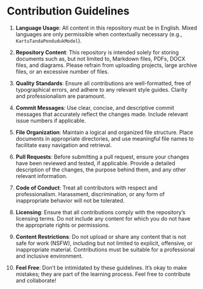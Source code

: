 # Contribution Guidelines

1. **Language Usage**: All content in this repository must be in English. Mixed languages are only permissible when contextually necessary (e.g., `KartuTandaPendudukModel`).

2. **Repository Content**: This repository is intended solely for storing documents such as, but not limited to, Markdown files, PDFs, DOCX files, and diagrams. Please refrain from uploading projects, large archive files, or an excessive number of files.

3. **Quality Standards**: Ensure all contributions are well-formatted, free of typographical errors, and adhere to any relevant style guides. Clarity and professionalism are paramount.

4. **Commit Messages**: Use clear, concise, and descriptive commit messages that accurately reflect the changes made. Include relevant issue numbers if applicable.

5. **File Organization**: Maintain a logical and organized file structure. Place documents in appropriate directories, and use meaningful file names to facilitate easy navigation and retrieval.

6. **Pull Requests**: Before submitting a pull request, ensure your changes have been reviewed and tested, if applicable. Provide a detailed description of the changes, the purpose behind them, and any other relevant information.

7. **Code of Conduct**: Treat all contributors with respect and professionalism. Harassment, discrimination, or any form of inappropriate behavior will not be tolerated.

8. **Licensing**: Ensure that all contributions comply with the repository’s licensing terms. Do not include any content for which you do not have the appropriate rights or permissions.

9. **Content Restrictions**: Do not upload or share any content that is not safe for work (NSFW), including but not limited to explicit, offensive, or inappropriate material. Contributions must be suitable for a professional and inclusive environment.

10. **Feel Free**: Don’t be intimidated by these guidelines. It’s okay to make mistakes; they are part of the learning process. Feel free to contribute and collaborate!
